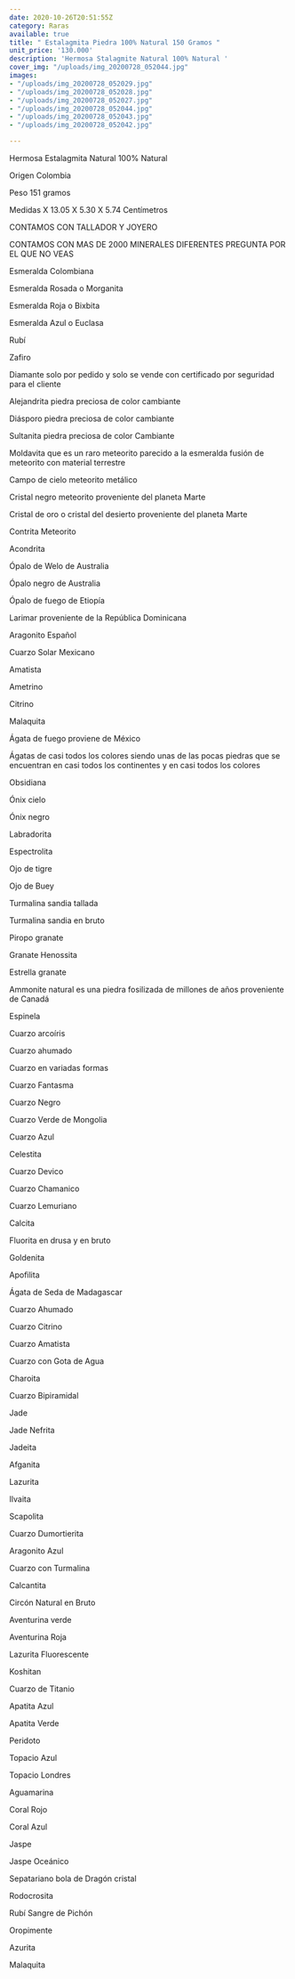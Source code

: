 ```yaml
---
date: 2020-10-26T20:51:55Z
category: Raras
available: true
title: " Estalagmita Piedra 100% Natural 150 Gramos "
unit_price: '130.000'
description: 'Hermosa Stalagmite Natural 100% Natural '
cover_img: "/uploads/img_20200728_052044.jpg"
images:
- "/uploads/img_20200728_052029.jpg"
- "/uploads/img_20200728_052028.jpg"
- "/uploads/img_20200728_052027.jpg"
- "/uploads/img_20200728_052044.jpg"
- "/uploads/img_20200728_052043.jpg"
- "/uploads/img_20200728_052042.jpg"

---
```

Hermosa Estalagmita Natural 100% Natural 

Origen Colombia 

Peso 151 gramos 

Medidas X 13.05 X 5.30 X 5.74 Centímetros 

CONTAMOS CON TALLADOR Y JOYERO 

CONTAMOS CON MAS DE 2000 MINERALES DIFERENTES PREGUNTA POR EL QUE NO VEAS

Esmeralda Colombiana 

Esmeralda Rosada o Morganita

Esmeralda Roja o Bixbita

Esmeralda Azul o Euclasa 

Rubí 

Zafiro 

Diamante solo por pedido y solo se vende con certificado por seguridad para el cliente

Alejandrita piedra preciosa de color cambiante 

Diásporo piedra preciosa de color cambiante 

Sultanita piedra preciosa de color Cambiante 

Moldavita que es un raro meteorito parecido a la esmeralda fusión de meteorito con material terrestre 

Campo de cielo meteorito metálico 

Cristal negro meteorito proveniente del planeta Marte 

Cristal de oro o cristal del desierto proveniente del planeta Marte 

Contrita Meteorito 

Acondrita 

Ópalo de Welo de Australia 

Ópalo negro de Australia 

Ópalo de fuego de Etiopía 

Larimar proveniente de la República Dominicana 

Aragonito Español 

Cuarzo Solar Mexicano 

Amatista 

Ametrino 

Citrino 

Malaquita 

Ágata de fuego proviene de México 

Ágatas de casi todos los colores siendo unas de las pocas piedras que se encuentran en casi todos los continentes y en casi todos los colores 

Obsidiana 

Ónix cielo 

Ónix negro 

Labradorita 

Espectrolita

Ojo de tigre 

Ojo de Buey

Turmalina sandia tallada 

Turmalina sandia en bruto 

Piropo granate 

Granate Henossita

Estrella granate 

Ammonite natural es una piedra fosilizada de millones de años proveniente de Canadá 

Espinela 

Cuarzo arcoíris 

Cuarzo ahumado 

Cuarzo en variadas formas 

Cuarzo Fantasma 

Cuarzo Negro

Cuarzo Verde de Mongolia 

Cuarzo Azul 

Celestita

Cuarzo Devico 

Cuarzo Chamanico

Cuarzo Lemuriano

Calcita 

Fluorita en drusa y en bruto 

Goldenita 

Apofilita 

Ágata de Seda de Madagascar 

Cuarzo Ahumado 

Cuarzo Citrino 

Cuarzo Amatista 

Cuarzo con Gota de Agua 

Charoita 

Cuarzo Bipiramidal 

Jade

Jade Nefrita

Jadeita

Afganita

Lazurita

Ilvaita

Scapolita

Cuarzo Dumortierita

Aragonito Azul

Cuarzo con Turmalina

Calcantita

Circón Natural en Bruto

Aventurina verde 

Aventurina Roja

Lazurita Fluorescente 

Koshitan

Cuarzo de Titanio

Apatita Azul 

Apatita Verde 

Peridoto

Topacio Azul 

Topacio Londres

Aguamarina 

Coral Rojo 

Coral Azul 

Jaspe 

Jaspe Oceánico 

Sepatariano bola de Dragón cristal 

Rodocrosita 

Rubí Sangre de Pichón 

Oropimente 

Azurita 

Malaquita